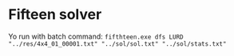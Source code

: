 # Fifteen solver

Yo run with batch command:
`fifthteen.exe dfs LURD "../res/4x4_01_00001.txt" "../sol/sol.txt" "../sol/stats.txt"`